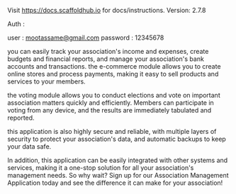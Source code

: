 Visit https://docs.scaffoldhub.io for docs/instructions.
Version: 2.7.8

Auth : 

user : mootassame@gmail.com 
password : 12345678





you can easily track your association's income and expenses, create budgets and financial reports, and manage your association's bank accounts and transactions. the e-commerce module allows you to create online stores and process payments, making it easy to sell products and services to your members.

the voting module allows you to conduct elections and vote on important association matters quickly and efficiently. Members can participate in voting from any device, and the results are immediately tabulated and reported.

this application is also highly secure and reliable, with multiple layers of security to protect your association's data, and automatic backups to keep your data safe. 

In addition, this application can be easily integrated with other systems and services, making it a one-stop solution for all your association's management needs. So why wait? Sign up for our Association Management Application today and see the difference it can make for your association!
